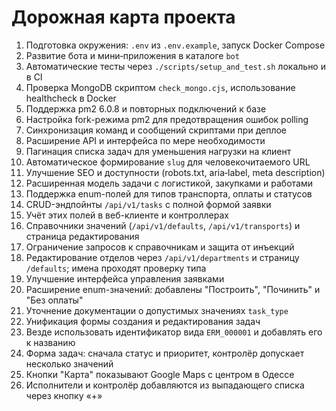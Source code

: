 <!-- Назначение файла: краткий план развития проекта. -->

# Дорожная карта проекта

1. Подготовка окружения: `.env` из `.env.example`, запуск Docker Compose
2. Развитие бота и мини‑приложения в каталоге `bot`
3. Автоматические тесты через `./scripts/setup_and_test.sh` локально и в CI
4. Проверка MongoDB скриптом `check_mongo.cjs`, использование healthcheck в Docker
5. Поддержка pm2 6.0.8 и повторных подключений к базе
6. Настройка fork-режима pm2 для предотвращения ошибок polling
7. Синхронизация команд и сообщений скриптами при деплое
8. Расширение API и интерфейса по мере необходимости
9. Пагинация списка задач для уменьшения нагрузки на клиент
10. Автоматическое формирование `slug` для человекочитаемого URL
11. Улучшение SEO и доступности (robots.txt, aria‑label, meta description)
12. Расширенная модель задачи с логистикой, закупками и работами
13. Поддержка enum-полей для типов транспорта, оплаты и статусов
14. CRUD-эндпойнты `/api/v1/tasks` с полной формой заявки
15. Учёт этих полей в веб-клиенте и контроллерах
16. Справочники значений (`/api/v1/defaults`, `/api/v1/transports`) и страница редактирования
17. Ограничение запросов к справочникам и защита от инъекций
18. Редактирование отделов через `/api/v1/departments` и страницу `/defaults`; имена проходят проверку типа
19. Улучшение интерфейса управления заявками
20. Расширение enum-значений: добавлены "Построить", "Починить" и "Без оплаты"
21. Уточнение документации о допустимых значениях `task_type`
22. Унификация формы создания и редактирования задач
23. Везде использовать идентификатор вида `ERM_000001` и добавлять его к названию
24. Форма задач: сначала статус и приоритет, контролёр допускает несколько значений
25. Кнопки "Карта" показывают Google Maps с центром в Одессе
26. Исполнители и контролёр добавляются из выпадающего списка через кнопку «+»



